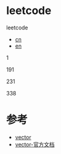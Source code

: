 # leetcode

leetcode 
- [cn](leetcode-cn.com)
- [en](leetcode.com)

1

191

231

338




# 参考
- [vector](https://www.cnblogs.com/shrimp-can/p/5280566.html)
- [vector-官方文档](http://www.cplusplus.com/reference/vector/vector/)